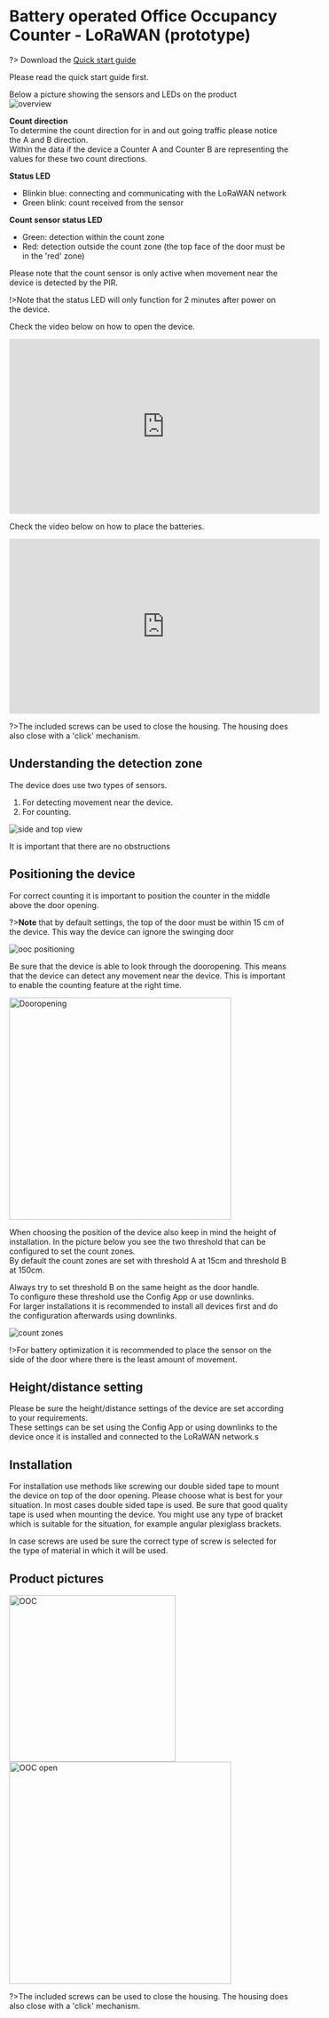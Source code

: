 # Battery operated Office Occupancy Counter - LoRaWAN (prototype)

?> Download the <a href="./pdf/IMBuildings - Quick start guide - VertiCount Pro - prototype.pdf" target="_blank">Quick start guide</a>

Please read the quick start guide first.

Below a picture showing the sensors and LEDs on the product<br>
<img src="./assets/OOC-overview.png" alt="overview">

**Count direction**<br>
To determine the count direction for in and out going traffic please notice the A and B direction.<br>
Within the data if the device a Counter A and Counter B are representing the values for these two count directions.

**Status LED**
- Blinkin blue: connecting and communicating with the LoRaWAN network
- Green blink: count received from the sensor

**Count sensor status LED**
- Green: detection within the count zone
- Red: detection outside the count zone (the top face of the door must be in the 'red' zone)

Please note that the count sensor is only active when movement near the device is detected by the PIR.

!>Note that the status LED will only function for 2 minutes after power on the device.

Check the video below on how to open the device.
<iframe width="560" height="315" src="https://www.youtube.com/embed/v1mVnLUZIXE?si=8bh3cDe5F-m2WwVS" title="YouTube video player" frameborder="0" allow="accelerometer; autoplay; clipboard-write; encrypted-media; gyroscope; picture-in-picture; web-share" referrerpolicy="strict-origin-when-cross-origin" allowfullscreen></iframe>

Check the video below on how to place the batteries.
<iframe width="560" height="315" src="https://www.youtube.com/embed/DkuvJR_vFt4?si=j8CKr5Grk8nvUou1" title="YouTube video player" frameborder="0" allow="accelerometer; autoplay; clipboard-write; encrypted-media; gyroscope; picture-in-picture; web-share" referrerpolicy="strict-origin-when-cross-origin" allowfullscreen></iframe>

?>The included screws can be used to close the housing. The housing does also close with a 'click' mechanism.

## Understanding the detection zone

The device does use two types of sensors.
1. For detecting movement near the device.
2. For counting.

<img src="./assets//OOC-top-side-view.png" alt="side and top view">

It is important that there are no obstructions

## Positioning the device

For correct counting it is important to position the counter in the middle above the door opening.

?>**Note** that by default settings, the top of the door must be within 15 cm of the device. This way the device can ignore the swinging door

<img src="./assets/ooc-door-position.png" alt="ooc positioning">

Be sure that the device is able to look through the dooropening. This means that the device can detect any movement near the device.
This is important to enable the counting feature at the right time.

<img src="./assets/ooc-dooropening.png" alt="Dooropening" width="400">

When choosing the position of the device also keep in mind the height of installation.
In the picture below you see the two threshold that can be configured to set the count zones.<br>
By default the count zones are set with threshold A at 15cm and threshold B at 150cm.

Always try to set threshold B on the same height as the door handle.<br>
To configure these threshold use the Config App or use downlinks.<br>
For larger installations it is recommended to install all devices first and do the configuration afterwards using downlinks.

<img src="./assets/ooc-thresholds.png" alt="count zones">

!>For battery optimization it is recommended to place the sensor on the side of the door where there is the least amount of movement.

## Height/distance setting
Please be sure the height/distance settings of the device are set according to your requirements.<br>
These settings can be set using the Config App or using downlinks to the device once it is installed and connected to the LoRaWAN network.s

## Installation
For installation use methods like screwing our double sided tape to mount the device on top of the door opening. Please choose what is best for your situation.
In most cases double sided tape is used. Be sure that good quality tape is used when mounting the device.
You might use any type of bracket which is suitable for the situation, for example angular plexiglass brackets.

In case screws are used be sure the correct type of screw is selected for the type of material in which it will be used.

## Product pictures

<img src="./assets/OOC-Prototype.png" alt="OOC" width="300">

<img src="./assets/OOC-Prototype-open.png" alt="OOC open" width="400">

?>The included screws can be used to close the housing. The housing does also close with a 'click' mechanism.